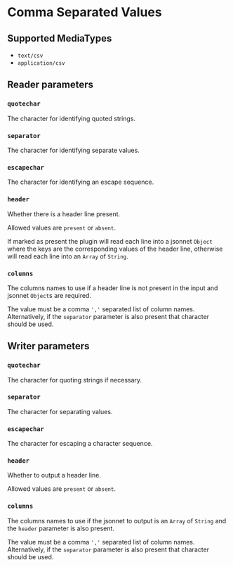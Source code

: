 # Comma Separated Values

## Supported MediaTypes
* `text/csv`
* `application/csv`

## Reader parameters
### `quotechar`
The character for identifying quoted strings.

### `separator`
The character for identifying separate values.

### `escapechar`
The character for identifying an escape sequence.

### `header`
Whether there is a header line present. 

Allowed values are `present` or `absent`.

If marked as present the plugin will read each line into a jsonnet `Object` where the keys are the corresponding values of the header line, otherwise will read each line into an `Array` of `String`.

### `columns`
The columns names to use if a header line is not present in the input and jsonnet `Object`s are required.

The value must be a comma `','` separated list of column names. Alternatively, if the `separator` parameter is also present that character should be used.

## Writer parameters
### `quotechar`
The character for quoting strings if necessary.

### `separator`
The character for separating values.

### `escapechar`
The character for escaping a character sequence.

### `header`
Whether to output a header line.

Allowed values are `present` or `absent`.

### `columns`
The columns names to use if the jsonnet to output is an `Array` of `String` and the `header` parameter is also present.

The value must be a comma `','` separated list of column names. Alternatively, if the `separator` parameter is also present that character should be used.
